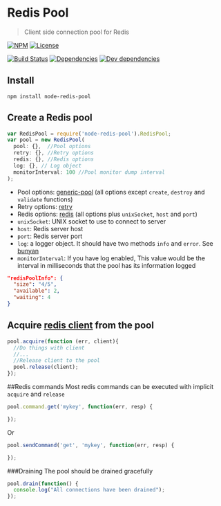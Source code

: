 # Redis Pool

> Client side connection pool for Redis

[![NPM](http://img.shields.io/npm/v/node-redis-pool.svg)](https://npmjs.org/package/node-redis-pool)
[![License](http://img.shields.io/npm/l/node-redis-pool.svg)](https://github.com/TabDigital/node-redis-pool)

[![Build Status](http://img.shields.io/travis/TabDigital/node-redis-pool.svg?style=flat)](http://travis-ci.org/TabDigital/node-redis-pool)
[![Dependencies](http://img.shields.io/david/TabDigital/node-redis-pool.svg?style=flat)](https://david-dm.org/TabDigital/node-redis-pool)
[![Dev dependencies](http://img.shields.io/david/dev/TabDigital/node-redis-pool.svg?style=flat)](https://david-dm.org/TabDigital/node-redis-pool)
## Install
`npm install node-redis-pool`
## Create a Redis pool
```javascript
var RedisPool = require('node-redis-pool').RedisPool;
var pool = new RedisPool(
  pool: {},  //Pool options
  retry: {}, //Retry options
  redis: {}, //Redis options
  log: {}, // Log object
  monitorInterval: 100 //Pool monitor dump interval
);
```  
- Pool options: [generic-pool](https://github.com/coopernurse/node-pool) (all options except `create`, `destroy` and `validate` functions)
- Retry options: [retry](https://github.com/tim-kos/node-retry)
- Redis options: [redis](https://github.com/mranney/node_redis) (all options plus `unixSocket`, `host` and `port`)
 - `unixSocket`: UNIX socket to use to connect to server
 - `host`: Redis server host
 - `port`: Redis server port  
- `log`: a logger object. It should have two methods `info` and `error`. See [bunyan](https://github.com/trentm/node-bunyan)
- `monitorInterval`: If you have log enabled, This value would be the interval in milliseconds that the pool has its information logged
```json
"redisPoolInfo": {
  "size": "4/5",
  "available": 2,
  "waiting": 4
}
```

## Acquire [redis client](https://github.com/mranney/node_redis) from the pool
```javascript
pool.acquire(function (err, client){
  //Do things with client
  //...
  //Release client to the pool
  pool.release(client);
});
```
##Redis commands
Most redis commands can be executed with implicit `acquire` and `release`
```javascript
pool.command.get('mykey', function(err, resp) {

});
```
Or
```javascript
pool.sendCommand('get', 'mykey', function(err, resp) {

});
```
###Draining
The pool should be drained gracefully
```javascript
pool.drain(function() {
  console.log("All connections have been drained");
});
```
